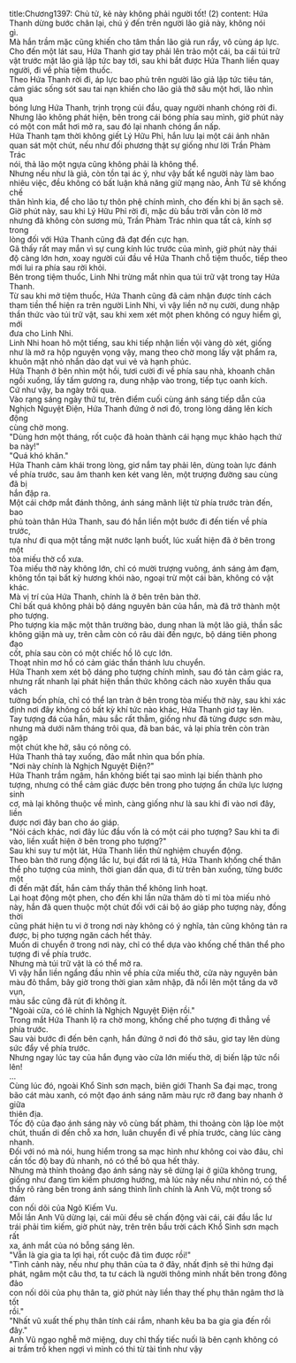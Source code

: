 title:Chương1397: Chủ tử, kẻ này không phải người tốt! (2)
content:
Hứa Thanh dừng bước chân lại, chú ý đến trên người lão giả này, không nói<br>gì.<br>Mà hắn trầm mặc cũng khiến cho tâm thần lão giả run rẩy, vô cùng áp lực.<br>Cho đến một lát sau, Hứa Thanh giơ tay phải lên trảo một cái, ba cái túi trữ<br>vật trước mặt lão giả lập tức bay tới, sau khi bắt được Hứa Thanh liền quay<br>người, đi về phía tiệm thuốc.<br>Theo Hứa Thanh rời đi, áp lực bao phủ trên người lão giả lập tức tiêu tán,<br>cảm giác sống sót sau tai nạn khiến cho lão giả thở sâu một hơi, lão nhìn qua<br>bóng lưng Hứa Thanh, trịnh trọng cúi đầu, quay người nhanh chóng rời đi.<br>Nhưng lão không phát hiện, bên trong cái bóng phía sau mình, giờ phút này<br>có một con mắt hơi mở ra, sau đó lại nhanh chóng ẩn nấp.<br>Hứa Thanh tạm thời không giết Lý Hữu Phỉ, hắn lưu lại một cái ảnh nhãn<br>quan sát một chút, nếu như đối phương thật sự giống như lời Trần Phàm Trác<br>nói, thả lão một ngựa cũng không phải là không thể.<br>Nhưng nếu như là giả, còn tồn tại ác ý, như vậy bất kể người này làm bao<br>nhiêu việc, đều không có bất luận khả năng giữ mạng nào, Ảnh Tử sẽ khống chế<br>thân hình kia, để cho lão tự thôn phệ chính mình, cho đến khi bị ăn sạch sẽ.<br>Giờ phút này, sau khi Lý Hữu Phỉ rời đi, mặc dù bầu trời vẫn còn lờ mờ<br>nhưng đã không còn sương mù, Trần Phàm Trác nhìn qua tất cả, kính sợ trong<br>lòng đối với Hứa Thanh cũng đã đạt đến cực hạn.<br>Gã thấy rất may mắn vì sự cung kính lúc trước của mình, giờ phút này thái<br>độ càng lớn hơn, xoay người cúi đầu về Hứa Thanh chỗ tiệm thuốc, tiếp theo<br>mới lui ra phía sau rời khỏi.<br>Bên trong tiệm thuốc, Linh Nhi trừng mắt nhìn qua túi trữ vật trong tay Hứa<br>Thanh.<br>Từ sau khi mở tiệm thuốc, Hứa Thanh cũng đã cảm nhận được tính cách<br>tham tiền thể hiện ra trên người Linh Nhi, vì vậy liền nở nụ cười, dung nhập<br>thần thức vào túi trữ vật, sau khi xem xét một phen không có nguy hiểm gì, mới<br>đưa cho Linh Nhi.<br>Linh Nhi hoan hô một tiếng, sau khi tiếp nhận liền vội vàng dò xét, giống<br>như là mở ra hộp nguyện vọng vậy, mang theo chờ mong lấy vật phẩm ra,<br>khuôn mặt nhỏ nhắn dào dạt vui vẻ và hạnh phúc.<br>Hứa Thanh ở bên nhìn một hồi, tươi cười đi về phía sau nhà, khoanh chân<br>ngồi xuống, lấy tấm gương ra, dung nhập vào trong, tiếp tục oanh kích.<br>Cứ như vậy, ba ngày trôi qua.<br>Vào rạng sáng ngày thứ tư, trên điểm cuối cùng ánh sáng tiếp dẫn của<br>Nghịch Nguyệt Điện, Hứa Thanh đứng ở nơi đó, trong lòng dâng lên kích động<br>cùng chờ mong.<br>"Dùng hơn một tháng, rốt cuộc đã hoàn thành cái hạng mục khảo hạch thứ<br>ba này!"<br>"Quá khó khăn."<br>Hứa Thanh cảm khái trong lòng, giơ nắm tay phải lên, dùng toàn lực đánh<br>về phía trước, sau âm thanh ken két vang lên, một trượng đường sau cùng đã bị<br>hắn đập ra.<br>Một cái chớp mắt đánh thông, ánh sáng mãnh liệt từ phía trước tràn đến, bao<br>phủ toàn thân Hứa Thanh, sau đó hắn liền một bước đi đến tiến về phía trước,<br>tựa như đi qua một tầng mặt nước lạnh buốt, lúc xuất hiện đã ở bên trong một<br>tòa miếu thờ cổ xưa.<br>Tòa miếu thờ này không lớn, chỉ có mười trượng vuông, ánh sáng ảm đạm,<br>không tồn tại bất kỳ hương khói nào, ngoại trừ một cái bàn, không có vật khác.<br>Mà vị trí của Hứa Thanh, chính là ở bên trên bàn thờ.<br>Chỉ bất quá không phải bộ dáng nguyên bản của hắn, mà đã trở thành một<br>pho tượng.<br>Pho tượng kia mặc một thân trường bào, dung nhan là một lão giả, thần sắc<br>không giận mà uy, trên cằm còn có râu dài đến ngực, bộ dáng tiên phong đạo<br>cốt, phía sau còn có một chiếc hồ lô cực lớn.<br>Thoạt nhìn mơ hồ có cảm giác thần thánh lưu chuyển.<br>Hứa Thanh xem xét bộ dáng pho tượng chính mình, sau đó tản cảm giác ra,<br>nhưng rất nhanh lại phát hiện thần thức không cách nào xuyên thấu qua vách<br>tường bốn phía, chỉ có thể lan tràn ở bên trong tòa miếu thờ này, sau khi xác<br>định nơi đây không có bất kỳ khí tức nào khác, Hứa Thanh giơ tay lên.<br>Tay tượng đá của hắn, màu sắc rất thẫm, giống như đã từng được sơn màu,<br>nhưng mà dưới năm tháng trôi qua, đã ban bác, vả lại phía trên còn tràn ngập<br>một chút khe hở, sâu có nông có.<br>Hứa Thanh thả tay xuống, đảo mắt nhìn qua bốn phía.<br>"Nơi này chính là Nghịch Nguyệt Điện?"<br>Hứa Thanh trầm ngâm, hắn không biết tại sao mình lại biến thành pho<br>tượng, nhưng có thể cảm giác được bên trong pho tượng ẩn chứa lực lượng sinh<br>cơ, mà lại không thuộc về mình, càng giống như là sau khi đi vào nơi đây, liền<br>được nơi đây ban cho áo giáp.<br>"Nói cách khác, nơi đây lúc đầu vốn là có một cái pho tượng? Sau khi ta đi<br>vào, liền xuất hiện ở bên trong pho tượng?"<br>Sau khi suy tư một lát, Hứa Thanh liền thử nghiệm chuyển động.<br>Theo bàn thờ rung động lắc lư, bụi đất rơi lả tả, Hứa Thanh khống chế thân<br>thể pho tượng của mình, thời gian dần qua, đi từ trên bàn xuống, từng bước một<br>đi đến mặt đất, hắn cảm thấy thân thể không linh hoạt.<br>Lại hoạt động một phen, cho đến khi lần nữa thăm dò tỉ mỉ tòa miếu nhỏ<br>này, hắn đã quen thuộc một chút đối với cái bộ áo giáp pho tượng này, đồng thời<br>cũng phát hiện tu vi ở trong nơi này không có ý nghĩa, tản cũng không tản ra<br>được, bị pho tượng ngăn cách hết thảy.<br>Muốn di chuyển ở trong nơi này, chỉ có thể dựa vào khống chế thân thể pho<br>tượng đi về phía trước.<br>Nhưng mà túi trữ vật là có thể mở ra.<br>Vì vậy hắn liền ngẩng đầu nhìn về phía cửa miếu thờ, cửa này nguyên bản<br>màu đỏ thắm, bây giờ trong thời gian xâm nhập, đã nổi lên một tầng da vỡ vụn,<br>màu sắc cũng đã rút đi không ít.<br>"Ngoài cửa, có lẽ chính là Nghịch Nguyệt Điện rồi."<br>Trong mắt Hứa Thanh lộ ra chờ mong, khống chế pho tượng đi thẳng về<br>phía trước.<br>Sau vài bước đi đến bên cạnh, hắn đứng ở nơi đó thở sâu, giơ tay lên dùng<br>sức đẩy về phía trước.<br>Nhưng ngay lúc tay của hắn đụng vào cửa lớn miếu thờ, dị biến lập tức nổi<br>lên!<br>…<br>Cùng lúc đó, ngoài Khổ Sinh sơn mạch, biên giới Thanh Sa đại mạc, trong<br>bão cát màu xanh, có một đạo ánh sáng năm màu rực rỡ đang bay nhanh ở giữa<br>thiên địa.<br>Tốc độ của đạo ánh sáng này vô cùng bất phàm, thi thoảng còn lập lòe một<br>chút, thuấn di đến chỗ xa hơn, luân chuyển đi về phía trước, càng lúc càng<br>nhanh.<br>Đối với nó mà nói, hung hiểm trong sa mạc hình như không coi vào đâu, chỉ<br>cần tốc độ bay đủ nhanh, nó có thể bỏ qua hết thảy.<br>Nhưng mà thỉnh thoảng đạo ánh sáng này sẽ dừng lại ở giữa không trung,<br>giống như đang tìm kiếm phương hướng, mà lúc này nếu như nhìn nó, có thể<br>thấy rõ ràng bên trong ánh sáng thình lình chính là Anh Vũ, một trong số đám<br>con nối dõi của Ngô Kiếm Vu.<br>Mỗi lần Anh Vũ dừng lại, cái mũi đều sẽ chấn động vài cái, cái đầu lắc lư<br>trái phải tìm kiếm, giờ phút này, trên trên bầu trời cách Khổ Sinh sơn mạch rất<br>xa, ánh mắt của nó bỗng sáng lên.<br>"Vẫn là gia gia ta lợi hại, rốt cuộc đã tìm được rồi!"<br>"Tình cảnh này, nếu như phụ thân của ta ở đây, nhất định sẽ thi hứng đại<br>phát, ngâm một câu thơ, ta tư cách là người thông minh nhất bên trong đông đảo<br>con nối dõi của phụ thân ta, giờ phút này liền thay thế phụ thân ngâm thơ là tốt<br>rồi."<br>"Nhất vũ xuất thế phụ thân tính cái rắm, nhanh kêu ba ba gia gia đến rồi<br>đây."<br>Anh Vũ ngạo nghễ mở miệng, duy chỉ thấy tiếc nuối là bên cạnh không có<br>ai trầm trồ khen ngợi vì mình có thi từ tài tình như vậy